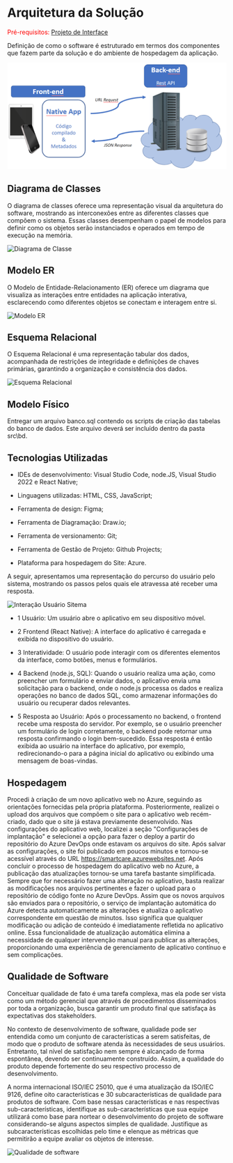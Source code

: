 # Arquitetura da Solução

<span style="color:red">Pré-requisitos: <a href="3-Projeto de Interface.md"> Projeto de Interface</a></span>

Definição de como o software é estruturado em termos dos componentes que fazem parte da solução e do ambiente de hospedagem da aplicação.

![Arquitetura da Solução](img/02-mob-arch.png)

## Diagrama de Classes


O diagrama de classes oferece uma representação visual da arquitetura do software, mostrando as interconexões entre as diferentes classes que compõem o sistema. Essas classes desempenham o papel de modelos para definir como os objetos serão instanciados e operados em tempo de execução na memória.

![Diagrama de Classe](https://github.com/ICEI-PUC-Minas-PMV-ADS/pmv-ads-2024-1-e3-proj-mov-t7-smartcare/assets/129237541/a068f125-dcbe-4b6a-8d42-3c0542cf2f99)


## Modelo ER

O Modelo de Entidade-Relacionamento (ER) oferece um diagrama que visualiza as interações entre entidades na aplicação interativa, esclarecendo como diferentes objetos se conectam e interagem entre si.

![Modelo ER](https://github.com/ICEI-PUC-Minas-PMV-ADS/pmv-ads-2024-1-e3-proj-mov-t7-smartcare/assets/129237541/e4e5b43f-5301-4b9f-b760-ced33b19d4ac)

## Esquema Relacional


O Esquema Relacional é uma representação tabular dos dados, acompanhada de restrições de integridade e definições de chaves primárias, garantindo a organização e consistência dos dados.
 
![Esquema Relacional](https://github.com/ICEI-PUC-Minas-PMV-ADS/pmv-ads-2024-1-e3-proj-mov-t7-smartcare/assets/129237541/bafa5fbd-303b-4d62-9d1e-cf04cbc04605)


## Modelo Físico

Entregar um arquivo banco.sql contendo os scripts de criação das tabelas do banco de dados. Este arquivo deverá ser incluído dentro da pasta src\bd.

## Tecnologias Utilizadas

- IDEs de desenvolvimento: Visual Studio Code, node.JS, Visual Studio 2022 e React Native;
  
- Linguagens utilizadas: HTML, CSS, JavaScript;
  
- Ferramenta de design: Figma;
  
- Ferramenta de Diagramação: Draw.io;
  
- Ferramenta de versionamento: Git;
  
- Ferramenta de Gestão de Projeto: Github Projects;
  
- Plataforma para hospedagem do Site: Azure.

A seguir, apresentamos uma representação do percurso do usuário pelo sistema, mostrando os passos pelos quais ele atravessa até receber uma resposta.

  ![Interação Usuário Sitema](https://github.com/ICEI-PUC-Minas-PMV-ADS/pmv-ads-2024-1-e3-proj-mov-t7-smartcare/assets/129237541/0c86ce92-73d2-48ca-88b8-0430e834f692)

- 1 Usuário: Um usuário abre o aplicativo em seu dispositivo móvel.

- 2 Frontend (React Native): A interface do aplicativo é carregada e exibida no dispositivo do usuário.

- 3 Interatividade: O usuário pode interagir com os diferentes elementos da interface, como botões, menus e formulários.

- 4 Backend (node.js, SQL): Quando o usuário realiza uma ação, como preencher um formulário e enviar dados, o aplicativo envia uma solicitação para o backend, onde o node.js processa os dados e realiza operações no banco de dados SQL, como armazenar informações do usuário ou recuperar dados relevantes.

- 5 Resposta ao Usuário: Após o processamento no backend, o frontend recebe uma resposta do servidor. Por exemplo, se o usuário preencher um formulário de login corretamente, o backend pode retornar uma resposta confirmando o login bem-sucedido. Essa resposta é então exibida ao usuário na interface do aplicativo, por exemplo, redirecionando-o para a página inicial do aplicativo ou exibindo uma mensagem de boas-vindas.

## Hospedagem

Procedi à criação de um novo aplicativo web no Azure, seguindo as orientações fornecidas pela própria plataforma. Posteriormente, realizei o upload dos arquivos que compõem o site para o aplicativo web recém-criado, dado que o site já estava previamente desenvolvido. Nas configurações do aplicativo web, localizei a seção "Configurações de implantação" e selecionei a opção para fazer o deploy a partir do repositório do Azure DevOps onde estavam os arquivos do site. Após salvar as configurações, o site foi publicado em poucos minutos e tornou-se acessível através do URL https://smartcare.azurewebsites.net.
Após concluir o processo de hospedagem do aplicativo web no Azure, a publicação das atualizações tornou-se uma tarefa bastante simplificada. Sempre que for necessário fazer uma alteração no aplicativo, basta realizar as modificações nos arquivos pertinentes e fazer o upload para o repositório de código fonte no Azure DevOps.
Assim que os novos arquivos são enviados para o repositório, o serviço de implantação automática do Azure detecta automaticamente as alterações e atualiza o aplicativo correspondente em questão de minutos. Isso significa que qualquer modificação ou adição de conteúdo é imediatamente refletida no aplicativo online.
Essa funcionalidade de atualização automática elimina a necessidade de qualquer intervenção manual para publicar as alterações, proporcionando uma experiência de gerenciamento de aplicativo contínuo e sem complicações.


## Qualidade de Software

Conceituar qualidade de fato é uma tarefa complexa, mas ela pode ser vista como um método gerencial que através de procedimentos disseminados por toda a organização, busca garantir um produto final que satisfaça às expectativas dos stakeholders.

No contexto de desenvolvimento de software, qualidade pode ser entendida como um conjunto de características a serem satisfeitas, de modo que o produto de software atenda às necessidades de seus usuários. Entretanto, tal nível de satisfação nem sempre é alcançado de forma espontânea, devendo ser continuamente construído. Assim, a qualidade do produto depende fortemente do seu respectivo processo de desenvolvimento.

A norma internacional ISO/IEC 25010, que é uma atualização da ISO/IEC 9126, define oito características e 30 subcaracterísticas de qualidade para produtos de software.
Com base nessas características e nas respectivas sub-características, identifique as sub-características que sua equipe utilizará como base para nortear o desenvolvimento do projeto de software considerando-se alguns aspectos simples de qualidade. Justifique as subcaracterísticas escolhidas pelo time e elenque as métricas que permitirão a equipe avaliar os objetos de interesse.

![Qualidade de software](https://github.com/ICEI-PUC-Minas-PMV-ADS/pmv-ads-2024-1-e3-proj-mov-t7-smartcare/assets/129237541/6cea0d05-6b3a-4b0d-91b6-de87c980fb74)

